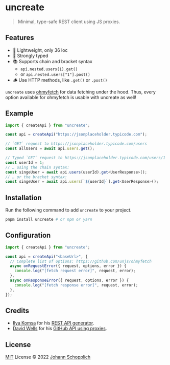 # uncreate

> Minimal, type-safe REST client using JS proxies.

## Features

- 🌁 Lightweight, only 36 loc
- 🦾 Strongly typed
- 📚 Supports chain and bracket syntax
  - `api.nested.users(1).get()`
  - or `api.nested.users["1"].post()`
- 🪵 Use HTTP methods, like `.get()` or `.post()`

`uncreate` uses [ohmyfetch](https://github.com/unjs/ohmyfetch) for data fetching under the hood. Thus, every option available for ohmyfetch is usable with uncreate as well!

## Example

```ts
import { createApi } from "uncreate";

const api = createApi("https://jsonplaceholder.typicode.com");

// `GET` request to https://jsonplaceholder.typicode.com/users
const allUsers = await api.users.get();

// Typed `GET` request to https://jsonplaceholder.typicode.com/users/1
const userId = 1;
// … using the chain syntax:
const singeUser = await api.users(userId).get<UserResponse>();
// … or the bracket syntax:
const singeUser = await api.users[`${userId}`].get<UserResponse>();
```

## Installation

Run the following command to add `uncreate` to your project.

```bash
pnpm install uncreate # or npm or yarn
```

## Configuration

```ts
import { createApi } from "uncreate";

const api = createApi("<baseUrl>", {
  // Complete list of options: https://github.com/unjs/ohmyfetch
  async onRequestError({ request, options, error }) {
    console.log("[fetch request error]", request, error);
  },
  async onResponseError({ request, options, error }) {
    console.log("[fetch response error]", request, error);
  },
});
```

## Credits

- [Ilya Komsa](https://github.com/v1vendi) for his [REST API generator](https://gist.github.com/v1vendi/75d5e5dad7a2d1ef3fcb48234e4528cb).
- [David Wells](https://github.com/DavidWells) for his [GitHub API using proxies](https://gist.github.com/DavidWells/93535d7d6bec3a7219778ebcfa437df3).

## License

[MIT](./LICENSE) License © 2022 [Johann Schopplich](https://github.com/johannschopplich)
